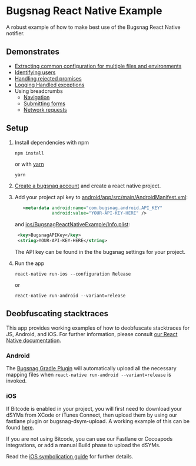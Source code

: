 # Bugsnag React Native Example
A robust example of how to make best use of the Bugsnag React Native notifier.

## Demonstrates

- [Extracting common configuration for multiple files and environments](app/lib)
- [Identifying users](app/components/scenes/register.js#L47-50)
- [Handling rejected promises](app/lib/github.js#L26)
- [Logging Handled exceptions](app/index.js#L52)
- Using breadcrumbs
  - [Navigation](app/index.js#L77)
  - [Submitting forms](app/components/scenes/register.js#L38-L42)
  - [Network requests](app/lib/github.js#L34)

## Setup

1. Install dependencies
   with npm
   ```
   npm install
   ```
   or with [yarn](https://yarnpkg.com)
   ```
   yarn
   ```

1. [Create a bugsnag account](https://app.bugsnag.com/user/new) and create
   a react native project.

1. Add your project api key to [android/app/src/main/AndroidManifest.xml](android/app/src/main/AndroidManifest.xml#L30-L31):

   ```xml
      <meta-data android:name="com.bugsnag.android.API_KEY"
                 android:value="YOUR-API-KEY-HERE" />
   ```

   and [ios/BugsnagReactNativeExample/Info.plist](ios/BugsnagReactNativeExample/Info.plist#L4-L5):

   ```xml
    <key>BugsnagAPIKey</key>
    <string>YOUR-API-KEY-HERE</string>
   ```

   The API key can be found in the the bugsnag settings for your project.

1. Run the app
   ```
   react-native run-ios --configuration Release
   ```

   or
   ```
   react-native run-android --variant=release
   ```

## Deobfuscating stacktraces

This app provides working examples of how to deobfuscate stacktraces for JS, Android, and iOS. For further information, please consult [our React Native documentation](https://docs.bugsnag.com/platforms/react-native/showing-full-stacktraces/).

### Android

The [Bugsnag Gradle Plugin](https://docs.bugsnag.com/build-integrations/gradle/) will automatically upload all the necessary mapping files when `react-native run-android --variant=release` is invoked.

### iOS

If Bitcode is enabled in your project, you will first need to download your dSYMs from XCode or iTunes Connect, then upload them by using our fastlane plugin or bugsnag-dsym-upload. A working example of this can be found [here](ios/upload-react-native-dsyms.sh).

If you are not using Bitcode, you can use our Fastlane or Cocoapods integrations, or add a manual Build phase to upload the dSYMs.

Read the [iOS symbolication guide](https://docs.bugsnag.com/platforms/ios/symbolication-guide) for further details.